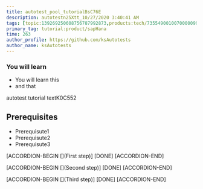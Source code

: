 ```yaml
---
title: autotest_pool_tutorialBsC76E
description: autotestn25Xtt_10/27/2020 3:40:41 AM
tags: [topic:139269250608756787992873,products:tech/73554900100700000996,tutorial:experience/advanced]
primary_tag: tutorial:product/sapHana
time: 263
author_profile: https://github.com/ksAutotests
author_name: ksAutotests
---
```

### You will learn
- You will learn this
- and that

autotest tutorial textK0C552

## Prerequisites
- Prerequisute1
- Prerequisute2
- Prerequisute3

[ACCORDION-BEGIN [](First step)]
[DONE]
[ACCORDION-END]

[ACCORDION-BEGIN [](Second step)]
[DONE]
[ACCORDION-END]

[ACCORDION-BEGIN [](Third step)]
[DONE]
[ACCORDION-END]


